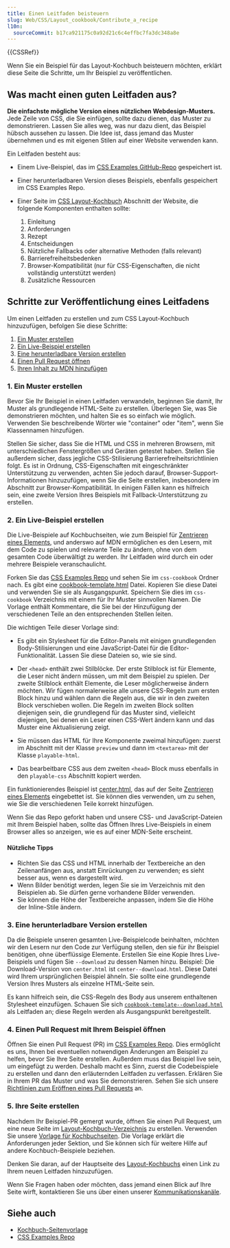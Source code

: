 ```yaml
---
title: Einen Leitfaden beisteuern
slug: Web/CSS/Layout_cookbook/Contribute_a_recipe
l10n:
  sourceCommit: b17ca921175c0a92d21c6c4effbc7fa3dc348a8e
---
```


{{CSSRef}}

Wenn Sie ein Beispiel für das Layout-Kochbuch beisteuern möchten, erklärt diese Seite die Schritte, um Ihr Beispiel zu veröffentlichen.

## Was macht einen guten Leitfaden aus?

**Die einfachste mögliche Version eines nützlichen Webdesign-Musters.** Jede Zeile von CSS, die Sie einfügen, sollte dazu dienen, das Muster zu demonstrieren. Lassen Sie alles weg, was nur dazu dient, das Beispiel hübsch aussehen zu lassen. Die Idee ist, dass jemand das Muster übernehmen und es mit eigenen Stilen auf einer Website verwenden kann.

Ein Leitfaden besteht aus:

- Einem Live-Beispiel, das im [CSS Examples GitHub-Repo](https://github.com/mdn/css-examples) gespeichert ist.
- Einer herunterladbaren Version dieses Beispiels, ebenfalls gespeichert im CSS Examples Repo.
- Einer Seite im [CSS Layout-Kochbuch](/de/docs/Web/CSS/Layout_cookbook) Abschnitt der Website, die folgende Komponenten enthalten sollte:

  1. Einleitung
  2. Anforderungen
  3. Rezept
  4. Entscheidungen
  5. Nützliche Fallbacks oder alternative Methoden (falls relevant)
  6. Barrierefreiheitsbedenken
  7. Browser-Kompatibilität (nur für CSS-Eigenschaften, die nicht vollständig unterstützt werden)
  8. Zusätzliche Ressourcen

## Schritte zur Veröffentlichung eines Leitfadens

Um einen Leitfaden zu erstellen und zum CSS Layout-Kochbuch hinzuzufügen, befolgen Sie diese Schritte:

1. [Ein Muster erstellen](#1._ein_muster_erstellen)
2. [Ein Live-Beispiel erstellen](#2._ein_live-beispiel_erstellen)
3. [Eine herunterladbare Version erstellen](#3._eine_herunterladbare_version_erstellen)
4. [Einen Pull Request öffnen](#4._einen_pull_request_mit_ihrem_beispiel_öffnen)
5. [Ihren Inhalt zu MDN hinzufügen](#5._ihre_seite_erstellen)

### 1. Ein Muster erstellen

Bevor Sie Ihr Beispiel in einen Leitfaden verwandeln, beginnen Sie damit, Ihr Muster als grundlegende HTML-Seite zu erstellen. Überlegen Sie, was Sie demonstrieren möchten, und halten Sie es so einfach wie möglich. Verwenden Sie beschreibende Wörter wie "container" oder "item", wenn Sie Klassennamen hinzufügen.

Stellen Sie sicher, dass Sie die HTML und CSS in mehreren Browsern, mit unterschiedlichen Fenstergrößen und Geräten getestet haben. Stellen Sie außerdem sicher, dass jegliche CSS-Stilisierung Barrierefreiheitsrichtlinien folgt. Es ist in Ordnung, CSS-Eigenschaften mit eingeschränkter Unterstützung zu verwenden, achten Sie jedoch darauf, Browser-Support-Informationen hinzuzufügen, wenn Sie die Seite erstellen, insbesondere im Abschnitt zur Browser-Kompatibilität. In einigen Fällen kann es hilfreich sein, eine zweite Version Ihres Beispiels mit Fallback-Unterstützung zu erstellen.

### 2. Ein Live-Beispiel erstellen

Die Live-Beispiele auf Kochbuchseiten, wie zum Beispiel für [Zentrieren eines Elements](/de/docs/Web/CSS/Layout_cookbook/Center_an_element), und anderswo auf MDN ermöglichen es den Lesern, mit dem Code zu spielen und relevante Teile zu ändern, ohne von dem gesamten Code überwältigt zu werden. Ihr Leitfaden wird durch ein oder mehrere Beispiele veranschaulicht.

Forken Sie das [CSS Examples Repo](https://github.com/mdn/css-examples) und sehen Sie im `css-cookbook` Ordner nach. Es gibt eine [cookbook-template.html](https://github.com/mdn/css-examples/blob/main/css-cookbook/cookbook-template.html) Datei. Kopieren Sie diese Datei und verwenden Sie sie als Ausgangspunkt. Speichern Sie dies im `css-cookbook` Verzeichnis mit einem für Ihr Muster sinnvollen Namen. Die Vorlage enthält Kommentare, die Sie bei der Hinzufügung der verschiedenen Teile an den entsprechenden Stellen leiten.

Die wichtigen Teile dieser Vorlage sind:

- Es gibt ein Stylesheet für die Editor-Panels mit einigen grundlegenden Body-Stilisierungen und eine JavaScript-Datei für die Editor-Funktionalität. Lassen Sie diese Dateien so, wie sie sind.

- Der `<head>` enthält zwei Stilblöcke. Der erste Stilblock ist für Elemente, die Leser nicht ändern müssen, um mit dem Beispiel zu spielen. Der zweite Stilblock enthält Elemente, die Leser möglicherweise ändern möchten. Wir fügen normalerweise alle unsere CSS-Regeln zum ersten Block hinzu und wählen dann die Regeln aus, die wir in den zweiten Block verschieben wollen. Die Regeln im zweiten Block sollten diejenigen sein, die grundlegend für das Muster sind, vielleicht diejenigen, bei denen ein Leser einen CSS-Wert ändern kann und das Muster eine Aktualisierung zeigt.

- Sie müssen das HTML für Ihre Komponente zweimal hinzufügen: zuerst im Abschnitt mit der Klasse `preview` und dann im `<textarea>` mit der Klasse `playable-html`.

- Das bearbeitbare CSS aus dem zweiten `<head>` Block muss ebenfalls in den `playable-css` Abschnitt kopiert werden.

Ein funktionierendes Beispiel ist [center.html](https://github.com/mdn/css-examples/blob/main/css-cookbook/center.html), das auf der Seite [Zentrieren eines Elements](/de/docs/Web/CSS/Layout_cookbook/Center_an_element) eingebettet ist. Sie können dies verwenden, um zu sehen, wie Sie die verschiedenen Teile korrekt hinzufügen.

Wenn Sie das Repo geforkt haben und unsere CSS- und JavaScript-Dateien mit Ihrem Beispiel haben, sollte das Öffnen Ihres Live-Beispiels in einem Browser alles so anzeigen, wie es auf einer MDN-Seite erscheint.

#### Nützliche Tipps

- Richten Sie das CSS und HTML innerhalb der Textbereiche an den Zeilenanfängen aus, anstatt Einrückungen zu verwenden; es sieht besser aus, wenn es dargestellt wird.
- Wenn Bilder benötigt werden, legen Sie sie im Verzeichnis mit den Beispielen ab. Sie dürfen gerne vorhandene Bilder verwenden.
- Sie können die Höhe der Textbereiche anpassen, indem Sie die Höhe der Inline-Stile ändern.

### 3. Eine herunterladbare Version erstellen

Da die Beispiele unseren gesamten Live-Beispielcode beinhalten, möchten wir den Lesern nur den Code zur Verfügung stellen, den sie für ihr Beispiel benötigen, ohne überflüssige Elemente. Erstellen Sie eine Kopie Ihres Live-Beispiels und fügen Sie `--download` zu dessen Namen hinzu. Beispiel: Die Download-Version von `center.html` ist `center--download.html`. Diese Datei wird Ihrem ursprünglichen Beispiel ähneln. Sie sollte eine grundlegende Version Ihres Musters als einzelne HTML-Seite sein.

Es kann hilfreich sein, die CSS-Regeln des Body aus unserem enthaltenen Stylesheet einzufügen. Schauen Sie sich [`cookbook-template--download.html`](https://github.com/mdn/css-examples/blob/main/css-cookbook/cookbook-template--download.html) als Leitfaden an; diese Regeln werden als Ausgangspunkt bereitgestellt.

### 4. Einen Pull Request mit Ihrem Beispiel öffnen

Öffnen Sie einen Pull Request (PR) im [CSS Examples Repo](https://github.com/mdn/css-examples/pulls). Dies ermöglicht es uns, Ihnen bei eventuellen notwendigen Änderungen am Beispiel zu helfen, bevor Sie Ihre Seite erstellen. Außerdem muss das Beispiel live sein, um eingefügt zu werden. Deshalb macht es Sinn, zuerst die Codebeispiele zu erstellen und dann den erläuternden Leitfaden zu verfassen. Erklären Sie in Ihrem PR das Muster und was Sie demonstrieren. Sehen Sie sich unsere [Richtlinien zum Eröffnen eines Pull Requests](/de/docs/MDN/Community/Pull_requests#open_a_pull_request) an.

### 5. Ihre Seite erstellen

Nachdem Ihr Beispiel-PR gemergt wurde, öffnen Sie einen Pull Request, um eine neue Seite im [Layout-Kochbuch-Verzeichnis](https://github.com/mdn/content/tree/main/files/en-us/web/css/layout_cookbook) zu erstellen.
Verwenden Sie unsere [Vorlage für Kochbuchseiten](https://github.com/mdn/content/blob/main/files/en-us/web/css/layout_cookbook/contribute_a_recipe/cookbook_template/index.md?plain=1).
Die Vorlage erklärt die Anforderungen jeder Sektion, und Sie können sich für weitere Hilfe auf andere Kochbuch-Beispiele beziehen.

Denken Sie daran, auf der Hauptseite des [Layout-Kochbuchs](/de/docs/Web/CSS/Layout_cookbook) einen Link zu Ihrem neuen Leitfaden hinzuzufügen.

Wenn Sie Fragen haben oder möchten, dass jemand einen Blick auf Ihre Seite wirft, kontaktieren Sie uns über einen unserer [Kommunikationskanäle](/de/docs/MDN/Community/Communication_channels).

## Siehe auch

- [Kochbuch-Seitenvorlage](/de/docs/Web/CSS/Layout_cookbook/Contribute_a_recipe/Cookbook_template)
- [CSS Examples Repo](https://github.com/mdn/css-examples)
